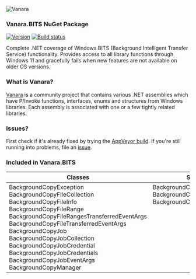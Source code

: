 ﻿![Vanara](https://github.com/dahall/Vanara/raw/master/docs/icons/VanaraHeading.png)
### Vanara.BITS NuGet Package
[![Version](https://img.shields.io/nuget/v/Vanara.BITS?label=NuGet&style=flat-square)](https://github.com/dahall/Vanara/releases)
[![Build status](https://img.shields.io/appveyor/build/dahall/vanara?label=AppVeyor%20build&style=flat-square)](https://ci.appveyor.com/project/dahall/vanara)

Complete .NET coverage of Windows BITS (Background Intelligent Transfer Service) functionality. Provides access to all library functions through Windows 11 and gracefully fails when new features are not available on older OS versions.

### What is Vanara?

[Vanara](https://github.com/dahall/Vanara) is a community project that contains various .NET assemblies which have P/Invoke functions, interfaces, enums and structures from Windows libraries. Each assembly is associated with one or a few tightly related libraries.

### Issues?

First check if it's already fixed by trying the [AppVeyor build](https://ci.appveyor.com/nuget/vanara-prerelease).
If you're still running into problems, file an [issue](https://github.com/dahall/Vanara/issues).

### Included in Vanara.BITS

Classes | Structures | Enumerations
--- | --- | ---
BackgroundCopyException<br>BackgroundCopyFileCollection<br>BackgroundCopyFileInfo<br>BackgroundCopyFileRange<br>BackgroundCopyFileRangesTransferredEventArgs<br>BackgroundCopyFileTransferredEventArgs<br>BackgroundCopyJob<br>BackgroundCopyJobCollection<br>BackgroundCopyJobCredential<br>BackgroundCopyJobCredentials<br>BackgroundCopyJobEventArgs<br>BackgroundCopyManager<br> | BackgroundCopyFileRange<br>BackgroundCopyJobProgress<br>BackgroundCopyJobReplyProgress<br><br><br><br><br><br><br><br><br><br> | BackgroundCopyACLFlags<br>BackgroundCopyCost<br>BackgroundCopyErrorContext<br>BackgroundCopyJobCredentialScheme<br>BackgroundCopyJobCredentialTarget<br>BackgroundCopyJobPriority<br>BackgroundCopyJobSecurity<br>BackgroundCopyJobState<br>BackgroundCopyJobType<br><br><br><br>

